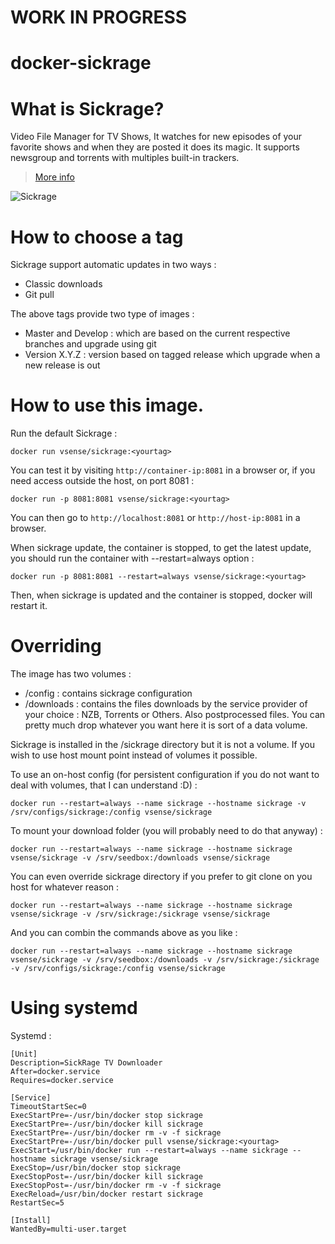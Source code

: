# WORK IN PROGRESS

# docker-sickrage

# What is Sickrage?

Video File Manager for TV Shows, It watches for new episodes of your favorite shows and when they are posted it does its magic. It supports newsgroup and torrents with multiples built-in trackers.

> [More info](https://github.com/SiCKRAGETV/SickRage)

![Sickrage](https://sickrage.tv/forums//filedata/fetch?filedataid=51)


# How to choose a tag

Sickrage support automatic updates in two ways :
-   Classic downloads
-   Git pull

The above tags provide two type of images :
- Master and Develop : which are based on the current respective branches and upgrade using git
- Version X.Y.Z : version based on tagged release which upgrade when a new release is out

# How to use this image.

Run the default Sickrage :

	docker run vsense/sickrage:<yourtag>

You can test it by visiting `http://container-ip:8081` in a browser or, if you need access outside the host, on port 8081 :

	docker run -p 8081:8081 vsense/sickrage:<yourtag>

You can then go to `http://localhost:8081` or `http://host-ip:8081` in a browser.

When sickrage update, the container is stopped, to get the latest update, you should run the container with --restart=always option :

    docker run -p 8081:8081 --restart=always vsense/sickrage:<yourtag>

Then, when sickrage is updated and the container is stopped, docker will restart it.

# Overriding

The image has two volumes :
-   /config : contains sickrage configuration
-   /downloads : contains the files downloads by the service provider of your choice : NZB, Torrents or Others. Also postprocessed files. You can pretty much drop whatever you want here it is sort of a data volume.

Sickrage is installed in the /sickrage directory but it is not a volume. If you wish to use host mount point instead of volumes it possible.

To use an on-host config (for persistent configuration if you do not want to deal with volumes, that I can understand :D) :

    docker run --restart=always --name sickrage --hostname sickrage -v /srv/configs/sickrage:/config vsense/sickrage

To mount your download folder (you will probably need to do that anyway) :

    docker run --restart=always --name sickrage --hostname sickrage vsense/sickrage -v /srv/seedbox:/downloads vsense/sickrage

You can even override sickrage directory if you prefer to git clone on you host for whatever reason :

    docker run --restart=always --name sickrage --hostname sickrage vsense/sickrage -v /srv/sickrage:/sickrage vsense/sickrage

And you can combin the commands above as you like :

    docker run --restart=always --name sickrage --hostname sickrage vsense/sickrage -v /srv/seedbox:/downloads -v /srv/sickrage:/sickrage -v /srv/configs/sickrage:/config vsense/sickrage

# Using systemd

Systemd :

    [Unit]
    Description=SickRage TV Downloader
    After=docker.service
    Requires=docker.service

    [Service]
    TimeoutStartSec=0
    ExecStartPre=-/usr/bin/docker stop sickrage
    ExecStartPre=-/usr/bin/docker kill sickrage
    ExecStartPre=-/usr/bin/docker rm -v -f sickrage
    ExecStartPre=-/usr/bin/docker pull vsense/sickrage:<yourtag>
    ExecStart=/usr/bin/docker run --restart=always --name sickrage --hostname sickrage vsense/sickrage
    ExecStop=/usr/bin/docker stop sickrage
    ExecStopPost=-/usr/bin/docker kill sickrage
    ExecStopPost=-/usr/bin/docker rm -v -f sickrage
    ExecReload=/usr/bin/docker restart sickrage
    RestartSec=5

    [Install]
    WantedBy=multi-user.target
